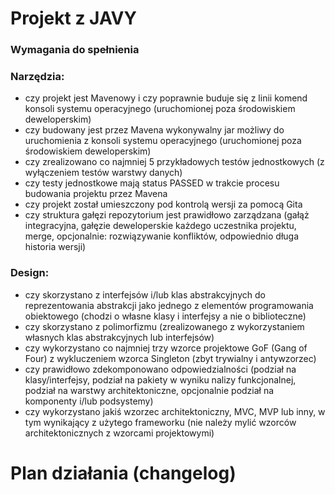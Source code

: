 # Projekt z JAVY


### Wymagania do spełnienia

### Narzędzia:

- czy projekt jest Mavenowy i czy poprawnie buduje się z linii komend konsoli systemu operacyjnego (uruchomionej poza środowiskiem deweloperskim)
- czy budowany jest przez Mavena wykonywalny jar możliwy do uruchomienia z konsoli systemu operacyjnego (uruchomionej poza środowiskiem deweloperskim)
- czy zrealizowano co najmniej 5 przykładowych testów jednostkowych (z wyłączeniem testów warstwy danych)
- czy testy jednostkowe mają status PASSED w trakcie procesu budowania projektu przez Mavena
- czy projekt został umieszczony pod kontrolą wersji za pomocą Gita
- czy struktura gałęzi repozytorium jest prawidłowo zarządzana (gałąż integracyjna, gałęzie deweloperskie każdego uczestnika projektu, merge, opcjonalnie: rozwiązywanie konfliktów, odpowiednio długa historia wersji)

### Design:

- czy skorzystano z interfejsów i/lub klas abstrakcyjnych do reprezentowania abstrakcji jako jednego z elementów programowania obiektowego (chodzi o własne klasy i interfejsy a nie o biblioteczne)
- czy skorzystano z polimorfizmu (zrealizowanego z wykorzystaniem własnych klas abstrakcyjnych lub interfejsów)
- czy wykorzystano co najmniej trzy wzorce projektowe GoF (Gang of Four) z wykluczeniem wzorca Singleton (zbyt trywialny i antywzorzec)
- czy prawidłowo zdekomponowano odpowiedzialności (podział na klasy/interfejsy, podział na pakiety w wyniku nalizy funkcjonalnej, podział na warstwy architektoniczne, opcjonalnie podział na komponenty i/lub podsystemy)
- czy wykorzystano jakiś wzorzec architektoniczny, MVC, MVP lub inny, w tym wynikający z użytego frameworku (nie należy mylić wzorców architektonicznych z wzorcami projektowymi)


# Plan działania (changelog)